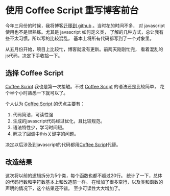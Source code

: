 # 使用 Coffee Script 重写博客前台

今年三月份的时候，我将博客[迁移到 github] 。当时花的时间不多，
对 javascript 使用也不是很熟练。尤其是 javascript 如何定义类，
了解的几种方式，总让我有些不太习惯。所以写的比较混乱，
基本上将所有代码都写到了一个对象里。

从五月份开始，项目上比较忙，博客就没有更新。前两天刚刚忙完，
看着混乱的js代码，决定下手收拾一下。

## 选择 Coffee Script

[Coffee Script] 我也是第一次接触。不过 [Coffee Script] 的语法还是比较简单，
花个半个小时熟悉一下就可以了。

个人认为 [Coffee Script] 的优点主要有：

1. 代码简洁，可读性强
2. 生成的javascript代码经过优化，且比较规范。
3. 语法特性少，学习时间短。
4. 解决了回调中this关键字的问题。

决定以后涉及到javascript的代码都用[Coffee Script]代替。

## 改造结果

这次将以前的逻辑拆分为5个类，每个函数也都不超过20行。
统计了一下，总体的代码行数和字符数基本上和改造前一样。
在增加了很多空行，以及类和函数的声明的情况下，这个结果还不错。
至少可读性大大增加了。

[迁移到 github]: #!/write-blog-on-github
[Coffee Script]: http://coffeescript.org
[回调中this关键字]: http://coffeescript.org/#fat_arrow